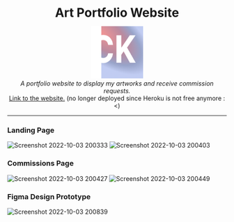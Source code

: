 <div align="center"><h1 style="margin-bottom:0">Art Portfolio Website</h1></div>

<p align="center">
  <img src="./public/site_logo.png" alt="Sapiens-Delivery-logo" width="120px" height="120px"/>
  <br>
  <i>A portfolio website to display my artworks and receive commission requests.</i>
  <br>
  <a href="https://art-cakee.netlify.app/">Link to the website.</a> (no longer deployed since Heroku is not free anymore :<)
  <br>
</p>
<hr>

### Landing Page
![Screenshot 2022-10-03 200333](https://user-images.githubusercontent.com/74110291/193707026-a6c7427e-e8fd-453f-9692-813d1baa72dd.png)
![Screenshot 2022-10-03 200403](https://user-images.githubusercontent.com/74110291/193707030-23fd60e6-d04d-4489-9a1c-b58f1ae1aa0e.png)

### Commissions Page
![Screenshot 2022-10-03 200427](https://user-images.githubusercontent.com/74110291/193707058-992f9e48-1c11-429d-8bf8-f2432df96b12.png)
![Screenshot 2022-10-03 200449](https://user-images.githubusercontent.com/74110291/193707061-585d92e7-5884-4eaf-8645-be69b47a60c9.png)

### Figma Design Prototype
![Screenshot 2022-10-03 200839](https://user-images.githubusercontent.com/74110291/193707383-e1ddfcdf-b195-4549-997d-1f714a321dfc.png)
